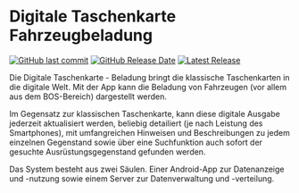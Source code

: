 # Digitale Taschenkarte Fahrzeugbeladung 

[![GitHub last commit](https://img.shields.io/github/last-commit/firesoft-de/Digitale-Taschenkarte-Fahrzeugbeladung.svg)]()
[![GitHub Release Date](https://img.shields.io/github/release-date/firesoft-de/Digitale-Taschenkarte-Fahrzeugbeladung.svg)]()
[![Latest Release](https://img.shields.io/github/release/firesoft-de/Digitale-Taschenkarte-Fahrzeugbeladung.svg)](https://github.com/firesoft-de/Digitale-Taschenkarte-Fahrzeugbeladung/releases)
 	


Die Digitale Taschenkarte - Beladung bringt die klassische Taschenkarten in die digitale Welt. Mit der App kann die Beladung von Fahrzeugen (vor allem aus dem BOS-Bereich) dargestellt werden.

Im Gegensatz zur klassischen Taschenkarte, kann diese digitale Ausgabe jederzeit aktualisiert werden, beliebig detailiert (je nach Leistung des Smartphones), mit umfangreichen Hinweisen und Beschreibungen zu jedem einzelnen Gegenstand sowie über eine Suchfunktion auch sofort der gesuchte Ausrüstungsgegenstand gefunden werden.

Das System besteht aus zwei Säulen. Einer Android-App zur Datenanzeige und -nutzung sowie einem Server zur Datenverwaltung und -verteilung. 
